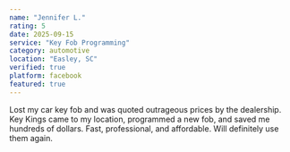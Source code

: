 ```yaml
---
name: "Jennifer L."
rating: 5
date: 2025-09-15
service: "Key Fob Programming"
category: automotive
location: "Easley, SC"
verified: true
platform: facebook
featured: true
---
```


Lost my car key fob and was quoted outrageous prices by the dealership. Key Kings came to my location, programmed a new fob, and saved me hundreds of dollars. Fast, professional, and affordable. Will definitely use them again.
